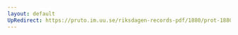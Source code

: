 ```yaml
---
layout: default
UpRedirect: https://pruto.im.uu.se/riksdagen-records-pdf/1880/prot-1880--ak--001.pdf
---
```


